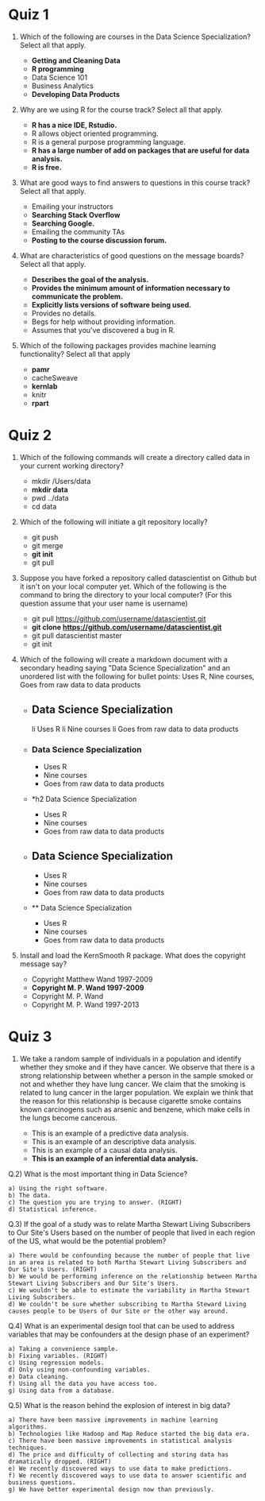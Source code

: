 # Quiz 1 

1) Which of the following are courses in the Data Science Specialization? Select all that apply.

    * **Getting and Cleaning Data**
    * **R programming**
    * Data Science 101
    * Business Analytics
    * **Developing Data Products**
    
2) Why are we using R for the course track? Select all that apply.

    * **R has a nice IDE, Rstudio.**
    * R allows object oriented programming. 
    * R is a general purpose programming language.
    * **R has a large number of add on packages that are useful for data analysis.**
    * **R is free.**
    
3) What are good ways to find answers to questions in this course track? Select all that apply.

    * Emailing your instructors
    * **Searching Stack Overflow**
    * **Searching Google.**
    * Emailing the community TAs
    * **Posting to the course discussion forum.**

4) What are characteristics of good questions on the message boards? Select all that apply.

    * **Describes the goal of the analysis.**
    * **Provides the minimum amount of information necessary to communicate the problem.**
    * **Explicitly lists versions of software being used.**
    * Provides no details. 
    * Begs for help without providing information. 
    * Assumes that you've discovered a bug in R. 

5) Which of the following packages provides machine learning functionality? Select all that apply

    * **pamr**
    * cacheSweave
    * **kernlab**
    * knitr
    * **rpart**

# Quiz 2

1) Which of the following commands will create a directory called data in your current working directory?

    * mkdir /Users/data
    * **mkdir data** 
    * pwd ../data
    * cd data

2) Which of the following will initiate a git repository locally?

    * git push
    * git merge
    * **git init** 
    * git pull

3) Suppose you have forked a repository called datascientist on Github but it isn't on your local computer yet. Which of the following is the command to bring the directory to your local computer?
(For this question assume that your user name is username)

    * git pull https://github.com/username/datascientist.git
    * **git clone https://github.com/username/datascientist.git**
    * git pull datascientist master
    * git init

4) Which of the following will create a markdown document with a secondary heading saying "Data Science Specialization" and an unordered list with the following for bullet points: Uses R, Nine courses, Goes from raw data to data products

    * ## Data Science Specialization
        li Uses R
        li Nine courses
        li Goes from raw data to data products

    * ### Data Science Specialization
        * Uses R
        * Nine courses
        * Goes from raw data to data products

    * *h2 Data Science Specialization
        * Uses R
        * Nine courses
        * Goes from raw data to data products

    * ## Data Science Specialization
        * Uses R
        * Nine courses
        * Goes from raw data to data products

    * ** Data Science Specialization
        * Uses R
        * Nine courses
        * Goes from raw data to data products

5) Install and load the KernSmooth R package. What does the copyright message say?

    * Copyright Matthew Wand 1997-2009
    * **Copyright M. P. Wand 1997-2009**
    * Copyright M. P. Wand
    * Copyright M. P. Wand 1997-2013

# Quiz 3

1) We take a random sample of individuals in a population and identify whether they smoke and if they have cancer. 
We observe that there is a strong relationship between whether a person in the sample smoked or not and whether 
they have lung cancer. We claim that the smoking is related to lung cancer in the larger population. We explain we think that the reason for this relationship is because cigarette smoke contains known carcinogens such as arsenic and benzene, which make cells in the lungs become cancerous.

    * This is an example of a predictive data analysis.
    * This is an example of an descriptive data analysis.
    * This is an example of a causal data analysis.
    * **This is an example of an inferential data analysis.**

Q.2) What is the most important thing in Data Science?

    a) Using the right software.
    b) The data.
    c) The question you are trying to answer. (RIGHT)
    d) Statistical inference.

Q.3) If the goal of a study was to relate Martha Stewart Living Subscribers to Our Site's Users based on the number of people that lived in each region of the US, what would be the potential problem?

    a) There would be confounding because the number of people that live in an area is related to both Martha Stewart Living Subscribers and Our Site's Users. (RIGHT)
    b) We would be performing inference on the relationship between Martha Stewart Living Subscribers and Our Site's Users.
    c) We wouldn't be able to estimate the variability in Martha Stewart Living Subscribers.
    d) We couldn't be sure whether subscribing to Martha Steward Living causes people to be Users of Our Site or the other way around. 

Q.4) What is an experimental design tool that can be used to address variables that may be confounders at the design phase of an experiment?

    a) Taking a convenience sample.
    b) Fixing variables. (RIGHT)
    c) Using regression models.
    d) Only using non-confounding variables.
    e) Data cleaning.
    f) Using all the data you have access too.
    g) Using data from a database.

Q.5) What is the reason behind the explosion of interest in big data?

    a) There have been massive improvements in machine learning algorithms.
    b) Technologies like Hadoop and Map Reduce started the big data era.
    c) There have been massive improvements in statistical analysis techniques.
    d) The price and difficulty of collecting and storing data has dramatically dropped. (RIGHT)
    e) We recently discovered ways to use data to make predictions.
    f) We recently discovered ways to use data to answer scientific and business questions.
    g) We have better experimental design now than previously.

